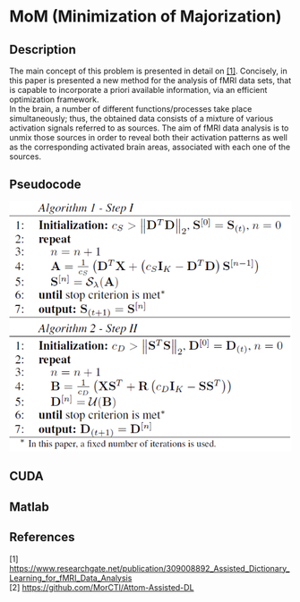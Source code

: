 # MoM (Minimization of Majorization)

## Description
The main concept of this problem is presented in detail on [[1]](https://www.researchgate.net/publication/309008892_Assisted_Dictionary_Learning_for_fMRI_Data_Analysis). Concisely, in this paper is
presented a new method for the analysis of fMRI data sets, that is capable to incorporate a priori available information, via an efficient
optimization framework.<br/>
In the brain, a number of different functions/processes take place simultaneously; thus, the obtained data consists of a mixture of
various activation signals referred to as sources. The aim of fMRI data analysis is to unmix those sources in order to reveal both their activation patterns as well as the corresponding activated brain areas, associated with each one of the sources.


## Pseudocode
![image](https://github.com/patschris/MoM/blob/master/MomPseudocode.png)

## CUDA

## Matlab

## References
[1] https://www.researchgate.net/publication/309008892_Assisted_Dictionary_Learning_for_fMRI_Data_Analysis<br/>
[2] https://github.com/MorCTI/Attom-Assisted-DL
